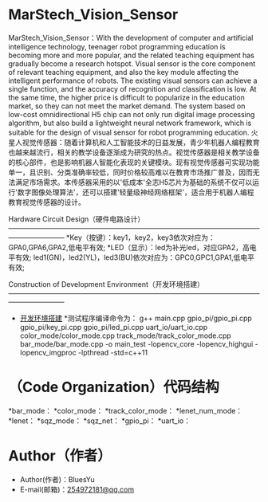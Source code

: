 MarStech_Vision_Sensor
====================================================
   MarStech_Vision_Sensor：With the development of computer and artificial intelligence technology, teenager robot programming education 
 is becoming more and more popular, and the related teaching equipment has gradually become a research hotspot. Visual sensor is the core
 component of relevant teaching equipment, and also the key module affecting the intelligent performance of robots. The existing visual 
 sensors can achieve a single function, and the accuracy of recognition and classification is low. At the same time, the higher price is 
 difficult to popularize in the education market, so they can not meet the market demand. The system based on low-cost omnidirectional H5
 chip can not only run digital image processing algorithm, but also build a lightweight neural network framework, which is suitable for
 the design of visual sensor for robot programming education.
    火星人视觉传感器：随着计算机和人工智能技术的日益发展，青少年机器人编程教育也越来越流行，相关的教学设备逐渐成为研究的热点。视觉传感器是相关教学设备的核心部件，也是影响机器人智能化表现的关键模块。现有视觉传感器可实现功能单一，且识别、分类准确率较低，同时价格较高难以在教育市场推广普及，因而无法满足市场需求。本传感器采用的以'低成本'全志H5芯片为基础的系统不仅可以运行'数字图像处理算法'，还可以搭建'轻量级神经网络框架'，适合用于机器人编程教育视觉传感器的设计。

Hardware Circuit Design（硬件电路设计）
————————————————————————————————————————————
*Key（按键）：key1，key2，key3依次对应为：GPA0,GPA6,GPA2,低电平有效;
*LED（显示）：led为补光led，对应GPA2，高电平有效;
             led1(GN)，led2(YL)，led3(BU)依次对应为：GPC0,GPC1,GPA1,低电平有效;

Construction of Development Environment（开发环境搭建）
————————————————————————————————————————————
 *  [开发环境搭建](http://blog.csdn.net/guodongxiaren)
*测试程序编译命令为：
g++ main.cpp gpio_pi/gpio_pi.cpp gpio_pi/key_pi.cpp gpio_pi/led_pi.cpp  uart_io/uart_io.cpp  color_mode/color_mode.cpp track_mode/track_color_mode.cpp bar_mode/bar_mode.cpp -o main_test -lopencv_core -lopencv_highgui -lopencv_imgproc -lpthread -std=c++11


（Code Organization）代码结构
======================================================
*bar_mode：
*color_mode：
*track_color_mode：
*lenet_num_mode：
*lenet：
*sqz_mode：
*sqz_net：
*gpio_pi：
*uart_io：

Author（作者）
==========================
* Author(作者)：BluesYu
* E-mail(邮箱)：254972181@qq.com

